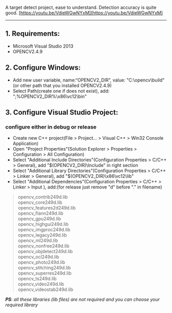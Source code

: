 A target detect project, ease to understand. Detection accuracy is quite good.
[https://youtu.be/VdieWGwNYxM](https://youtu.be/VdieWGwNYxM)

***
## 1. Requirements:
* Microsoft Visual Studio 2013
* OPENCV2.4.9

## 2. Configure Windows:
* Add new user variable, name:“OPENCV2_DIR”, value: "C:\opencv\build\"(or other path that you installed OPENCV2.4.9)
* Select Path(create one if does not exist), add: ";%OPENCV2_DIR%\x86\vc12\bin"

## 3. Configure Visual Studio Project:
### configure either in debug or release
* Create new C++ project(File > Project... > Visual C++ > Win32 Console Application)
* Open "Project Properties"(Solution Explorer > Properties > Configuration > All Configuration)
* Select "Additional Include Directories"(Configuration Properties > C/C++ > General), add "$(OPENCV2_DIR)\Include" in right section
* Select "Additional Library Directories"(Configuration Properties > C/C++ > Linker > General), add "$(OPENCV2_DIR)\x86\vc12\lib"
* Select "Additional Dependencies"(Configuration Properties > C/C++ > Linker > Input ), add:(for release just remove "d" before "." in filename)  
>opencv_contrib249d.lib  
>opencv_core249d.lib  
opencv_features2d249d.lib  
opencv_flann249d.lib  
opencv_gpu249d.lib  
opencv_highgui249d.lib  
opencv_imgproc249d.lib  
opencv_legacy249d.lib  
opencv_ml249d.lib  
opencv_nonfree249d.lib  
opencv_objdetect249d.lib  
opencv_ocl249d.lib  
opencv_photo249d.lib  
opencv_stitching249d.lib  
opencv_superres249d.lib  
opencv_ts249d.lib  
opencv_video249d.lib  
opencv_videostab249d.lib  

*__PS__: all these libraries (lib files) are not required and you can choose your required library*
